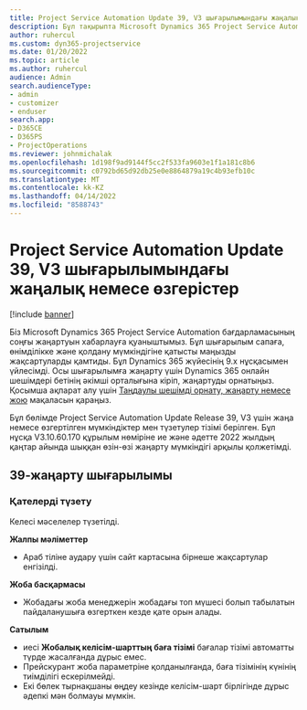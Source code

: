 ```yaml
---
title: Project Service Automation Update 39, V3 шығарылымындағы жаңалық немесе өзгерістер
description: Бұл тақырыпта Microsoft Dynamics 365 Project Service Automation 39, V3 жаңарту шығарылымындағы қолжетімді мүмкіндіктер мен түзетулердің тізімі берілген.
author: ruhercul
ms.custom: dyn365-projectservice
ms.date: 01/20/2022
ms.topic: article
ms.author: ruhercul
audience: Admin
search.audienceType:
- admin
- customizer
- enduser
search.app:
- D365CE
- D365PS
- ProjectOperations
ms.reviewer: johnmichalak
ms.openlocfilehash: 1d198f9ad9144f5cc2f533fa9603e1f1a181c8b6
ms.sourcegitcommit: c0792bd65d92db25e0e8864879a19c4b93efb10c
ms.translationtype: MT
ms.contentlocale: kk-KZ
ms.lasthandoff: 04/14/2022
ms.locfileid: "8588743"
---
```

# <a name="whats-new-or-changed-in-project-service-automation-update-release-39-v3"></a>Project Service Automation Update 39, V3 шығарылымындағы жаңалық немесе өзгерістер

[!include [banner](../includes/psa-now-project-operations.md)]

Біз Microsoft Dynamics 365 Project Service Automation бағдарламасының соңғы жаңартуын хабарлауға қуаныштымыз. Бұл шығарылым сапаға, өнімділікке және қолдану мүмкіндігіне қатысты маңызды жақсартуларды қамтиды. Бұл Dynamics 365 жүйесінің 9.x нұсқасымен үйлесімді. Осы шығарылымға жаңарту үшін Dynamics 365 онлайн шешімдері бетінің әкімші орталығына кіріп, жаңартуды орнатыңыз. Қосымша ақпарат алу үшін [Таңдаулы шешімді орнату, жаңарту немесе жою](/power-platform/admin/install-remove-preferred-solution) мақаласын қараңыз.

Бұл бөлімде Project Service Automation Update Release 39, V3 үшін жаңа немесе өзгертілген мүмкіндіктер мен түзетулер тізімі берілген. Бұл нұсқа V3.10.60.170 құрылым нөміріне ие және әдетте 2022 жылдың қаңтар айында шыққан өзін-өзі жаңарту мүмкіндігі арқылы қолжетімді.

## <a name="update-release-39"></a>39-жаңарту шығарылымы

### <a name="bug-fixes"></a>Қателерді түзету

Келесі мәселелер түзетілді.

**Жалпы мәліметтер**

- Араб тіліне аудару үшін сайт картасына бірнеше жақсартулар енгізілді.

**Жоба басқармасы**

- Жобадағы жоба менеджерін жобадағы топ мүшесі болып табылатын пайдаланушыға өзгерткен кезде қате орын алады.

**Сатылым**

- иесі **Жобалық келісім-шарттың баға тізімі** бағалар тізімі автоматты түрде жасалғанда дұрыс емес. 
- Прейскурант жоба параметріне қолданылғанда, баға тізімінің күнінің тиімділігі ескерілмейді.
- Екі бөлек тырнақшаны өңдеу кезінде келісім-шарт бірлігінде дұрыс әдепкі мән болмауы мүмкін.
